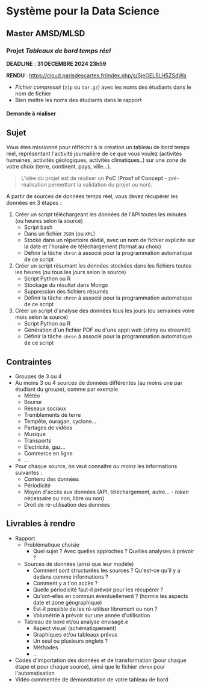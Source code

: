 # Système pour la Data Science

## Master AMSD/MLSD

### Projet *Tableaux de bord temps réel*

**DEADLINE** : **31 DECEMBRE 2024 23h59**

**RENDU** : <https://cloud.parisdescartes.fr/index.php/s/SjeGEL5LH5ZSdWa>

- *Fichier compressé* (`zip` ou `tar.gz`) avec les noms des étudiants dans le nom de fichier
- Bien mettre les noms des étudiants dans le rapport

#### Demande à réaliser

## Sujet

Vous êtes missionné pour réfléchir à la création un tableau de bord temps réel, représentant l'activité journalière de ce que vous voulez (activités humaines, activités géologiques, activités climatiques..) sur une zone de votre choix (terre, continent, pays, ville...).

> L'idée du projet est de réaliser un **PoC** (**Proof of Concept** - pré-réalisation permettant la validation du projet ou non).

A partir de sources de données temps réel, vous devez récupérer les données en 3 étapes :

1. Créer un script téléchargeant les données de l'API toutes les minutes (ou heures selon la source)
    - Script bash
    - Dans un fichier `JSON` (ou `XML`)
    - Stocké dans un répertoire dédié, avec un nom de fichier explicite sur la date et l'horaire de téléchargement (format au choix)
    - Définir la tâche `chron` à associé pour la programmation automatique de ce script
2. Créer un script résumant les données stockées dans les fichiers toutes les heures (ou tous les jours selon la source)
    - Script Python ou R
    - Stockage du résultat dans Mongo
    - Suppression des fichiers résumés
    - Définir la tâche `chron` à associé pour la programmation automatique de ce script
3. Créer un script d'analyse des données tous les jours (ou semaines voire mois selon la source)
    - Script Python ou R
    - Génération d'un fichier PDF ou d'une appli web (shiny ou streamlit)
    - Définir la tâche `chron` à associé pour la programmation automatique de ce script
    
## Contraintes

- Groupes de 3 ou 4
- Au moins 3 ou 4 sources de données différentes (au moins une par étudiant du groupe), comme par exemple
    - Météo
    - Bourse
    - Réseaux sociaux
    - Tremblements de terre
    - Tempête, ouragan, cyclone...
    - Partages de vidéos
    - Musique
    - Transports
    - Electricité, gaz...
    - Commerce en ligne
    - ...
- Pour chaque source, on veut connaître *au moins* les informations suivantes :
    - Contenu des données
    - Périodicité
    - Moyen d'accès aux données (API, téléchargement, autre... - *token* nécessaire ou non, libre ou non)
    - Droit de ré-utilisation des données

## Livrables à rendre

- Rapport
    - Problématique choisie
        - Quel sujet ? Avec quelles approches ? Quelles analyses à prévoir ?
    - Sources de données (ainsi que leur modèle)
        - Comment sont structurées les sources ? Qu'est-ce qu'il y a dedans comme informations ?
        - Comment y a t'on accès ? 
        - Quelle périodicité faut-il prévoir pour les récupérer ?
        - Qu'ont-elles en commun éventuellement ? (hormis les aspects date et zone géographique)
        - Est-il possible de les ré-utiliser librement ou non ?
        - Volumétrie à prévoir sur une année d'utilisation
    - Tableau de bord et/ou analyse envisagé.e
        - Aspect visuel (schématiquement)
        - Graphiques et/ou tableaux prévus
        - Un seul ou plusieurs onglets ?
        - Méthodes
        - ...
- Codes d'importation des données et de transformation (pour chaque étape et pour chaque source), ainsi que le fichier `chron` pour l'automatisation 
- Vidéo commentée de démonstration de votre tableau de bord

